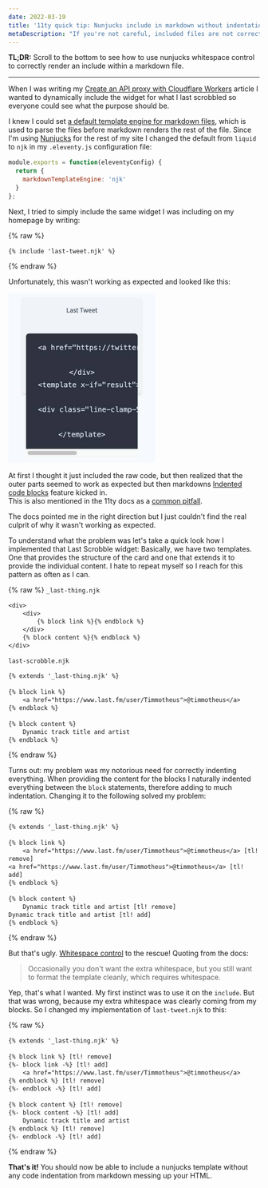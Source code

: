 ```yaml
---
date: 2022-03-19
title: '11ty quick tip: Nunjucks include in markdown without indentation'
metaDescription: "If you're not careful, included files are not correctly rendered."
---
```


**TL;DR:** Scroll to the bottom to see how to use nunjucks whitespace control to correctly render an include within a markdown file.

---

When I was writing my [Create an API proxy with Cloudflare Workers](/api-proxy-with-cloudflare-workers) article I wanted to dynamically include the widget for what I last scrobbled so everyone could see what the purpose should be.

I knew I could set [a default template engine for markdown files](https://www.11ty.dev/docs/config/#default-template-engine-for-markdown-files), which is used to parse the files before markdown renders the rest of the file. Since I'm using [Nunjucks](https://mozilla.github.io/nunjucks/) for the rest of my site I changed the default from `liquid` to `njk` in my `.eleventy.js` configuration file:

```js
module.exports = function(eleventyConfig) {
  return {
    markdownTemplateEngine: 'njk'
  }
};
```

Next, I tried to simply include the same widget I was including on my homepage by writing:

{% raw %}
```
{% include 'last-tweet.njk' %}
```
{% endraw %}

Unfortunately, this wasn't working as expected and looked like this:

![Screenshot of the broken Nunjucks include](broken-nunjucks-include.jpg)

At first I thought it just included the raw code, but then realized that the outer parts seemed to work as expected but then markdowns [Indented code blocks](https://spec.commonmark.org/0.28/#indented-code-blocks) feature kicked in.  
This is also mentioned in the 11ty docs as a [common pitfall](https://www.11ty.dev/docs/languages/markdown/#there-are-extra-and-in-my-output).

The docs pointed me in the right direction but I just couldn't find the real culprit of why it wasn't working as expected.

To understand what the problem was let's take a quick look how I implemented that Last Scrobble widget: Basically, we have two templates. One that provides the structure of the card and one that extends it to provide the individual content. I hate to repeat myself so I reach for this pattern as often as I can.

{% raw %}
`_last-thing.njk`

```
<div>
	<div>
        {% block link %}{% endblock %}
    </div>
	{% block content %}{% endblock %}
</div>
```

`last-scrobble.njk`

```
{% extends '_last-thing.njk' %}

{% block link %}
    <a href="https://www.last.fm/user/Timmotheus">@timmotheus</a>
{% endblock %}

{% block content %}
    Dynamic track title and artist
{% endblock %}
```
{% endraw %}

Turns out: my problem was my notorious need for correctly indenting everything. When providing the content for the blocks I naturally indented everything between the `block` statements, therefore adding to much indentation. Changing it to the following solved my problem:

{% raw %}
```
{% extends '_last-thing.njk' %}

{% block link %}
    <a href="https://www.last.fm/user/Timmotheus">@timmotheus</a> [tl! remove]
<a href="https://www.last.fm/user/Timmotheus">@timmotheus</a> [tl! add]
{% endblock %}

{% block content %}
    Dynamic track title and artist [tl! remove]
Dynamic track title and artist [tl! add]
{% endblock %}
```
{% endraw %}

But that's ugly. [Whitespace control](https://mozilla.github.io/nunjucks/templating.html#whitespace-control) to the rescue! Quoting from the docs:

> Occasionally you don't want the extra whitespace, but you still want to format the template cleanly, which requires whitespace.

Yep, that's what I wanted. My first instinct was to use it on the `include`. But that was wrong, because my extra whitespace was clearly coming from my blocks. So I changed my implementation of `last-tweet.njk` to this:

{% raw %}
```
{% extends '_last-thing.njk' %}

{% block link %} [tl! remove]
{%- block link -%} [tl! add]
    <a href="https://www.last.fm/user/Timmotheus">@timmotheus</a>
{% endblock %} [tl! remove]
{%- endblock -%} [tl! add]

{% block content %} [tl! remove]
{%- block content -%} [tl! add]
    Dynamic track title and artist
{% endblock %} [tl! remove]
{%- endblock -%} [tl! add]
```
{% endraw %}

**That's it!** You should now be able to include a nunjucks template without any code indentation from markdown messing up your HTML.